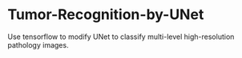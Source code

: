 # Tumor-Recognition-by-UNet
Use tensorflow to modify UNet to classify multi-level high-resolution pathology images.
